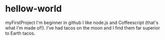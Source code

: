 # hellow-world
myFirstProject
I'm beginner in github
I like node.js and Coffeescript (that's what I'm made of!).
I've had tacos on the moon and I find them far superior to Earth tacos.
